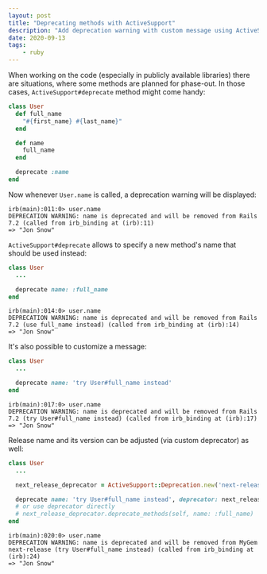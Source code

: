 ```yaml
---
layout: post
title: "Deprecating methods with ActiveSupport"
description: "Add deprecation warning with custom message using ActiveSupport"
date: 2020-09-13
tags:
    - ruby
---
```


When working on the code (especially in publicly available libraries) there are situations, where some methods are planned for phase-out. In those cases, `ActiveSupport#deprecate` method might come handy:

```ruby
class User
  def full_name
    "#{first_name} #{last_name}"
  end

  def name
    full_name
  end

  deprecate :name
end
```

Now whenever `User.name` is called, a deprecation warning will be displayed:

```
irb(main):011:0> user.name
DEPRECATION WARNING: name is deprecated and will be removed from Rails 7.2 (called from irb_binding at (irb):11)
=> "Jon Snow"
```

`ActiveSupport#deprecate` allows to specify a new method's name that should be used instead:

```ruby
class User
  ...

  deprecate name: :full_name
end
```

```
irb(main):014:0> user.name
DEPRECATION WARNING: name is deprecated and will be removed from Rails 7.2 (use full_name instead) (called from irb_binding at (irb):14)
=> "Jon Snow"
```

It's also possible to customize a message:

```ruby
class User
  ...

  deprecate name: 'try User#full_name instead'
end
```

```
irb(main):017:0> user.name
DEPRECATION WARNING: name is deprecated and will be removed from Rails 7.2 (try User#full_name instead) (called from irb_binding at (irb):17)
=> "Jon Snow"
```

Release name and its version can be adjusted (via custom deprecator) as well:

```ruby
class User
  ...

  next_release_deprecator = ActiveSupport::Deprecation.new('next-release', 'MyGem')

  deprecate name: 'try User#full_name instead', deprecator: next_release_deprecator
  # or use deprecator directly
  # next_release_deprecator.deprecate_methods(self, name: :full_name)
end
```

```
irb(main):020:0> user.name
DEPRECATION WARNING: name is deprecated and will be removed from MyGem next-release (try User#full_name instead) (called from irb_binding at (irb):24)
=> "Jon Snow"
```
